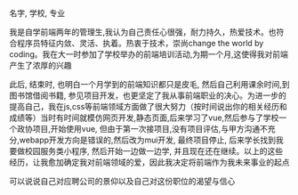 名字, 学校, 专业



我是自学前端两年的管理生,我认为自己责任心很强，耐力持久，热爱技术。也符合程序员特征内敛、灵活、执着。热衷于技术，崇尚change the world by coding。我在大一时参加了学校举办的前端培训活动,为期一个月,这使得我对前端产生了浓厚的兴趣



此后, 结束时, 也明白一个月学到的前端知识都只是皮毛, 然后自己利用课余时间,到图书馆借阅书籍, 参见项目开发，也更坚定了我从事前端职业的决心。为进一步的提高自己，我在js,css等前端领域方面做了很大努力（按时间说出你的相关经历和成绩等）当时有时间就模仿网页开发,静态页面,后来学习了vue,然后参与了学校一个政协项目,开始使用vue, 但由于第一次接项目,没有项目评估,与甲方沟通不充分,webapp开发方向是错误的,然后改为mui开发, 最终项目停止, 后来学长找到我要做校园服务类小程序, 然后开始一边做一边学, 并且现在还在继续。以上的这些经历，让我愈加确定我对前端领域的爱，因此我决定将前端作为我未来事业的起点



可以说说自己对应聘公司的景仰以及自己对这份职位的渴望与信心

